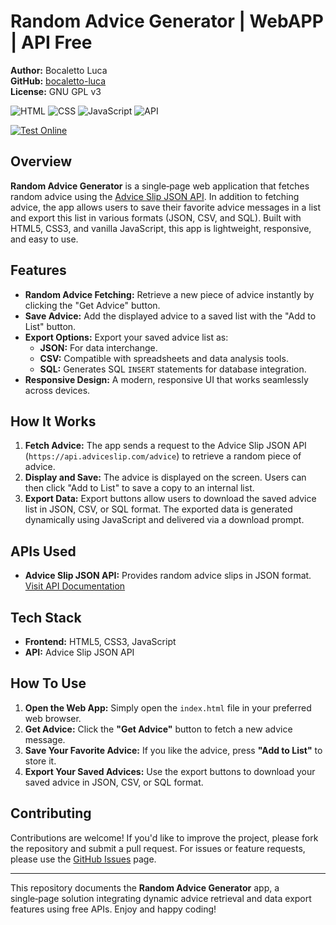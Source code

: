 # Random Advice Generator | WebAPP | API Free

**Author:** Bocaletto Luca  
**GitHub:** [bocaletto-luca](https://github.com/bocaletto-luca)  
**License:** GNU GPL v3  

![HTML](https://img.shields.io/badge/HTML5-E34F26?style=flat-square&logo=html5&logoColor=white)
![CSS](https://img.shields.io/badge/CSS3-1572B6?style=flat-square&logo=css3&logoColor=white)
![JavaScript](https://img.shields.io/badge/JavaScript-F7DF1E?style=flat-square&logo=javascript&logoColor=black)
![API](https://img.shields.io/badge/API-Advice%20Slip%20JSON-9cf?style=flat-square&logo=data)

[![Test Online](https://img.shields.io/badge/Test%20Online-Click%20Here-brightgreen?style=for-the-badge)](https://bocaletto-luca.github.io/Random-Advice-Generator/)

## Overview

**Random Advice Generator** is a single‑page web application that fetches random advice using the [Advice Slip JSON API](https://api.adviceslip.com/). In addition to fetching advice, the app allows users to save their favorite advice messages in a list and export this list in various formats (JSON, CSV, and SQL). Built with HTML5, CSS3, and vanilla JavaScript, this app is lightweight, responsive, and easy to use.

## Features

- **Random Advice Fetching:** Retrieve a new piece of advice instantly by clicking the "Get Advice" button.
- **Save Advice:** Add the displayed advice to a saved list with the "Add to List" button.
- **Export Options:** Export your saved advice list as:
  - **JSON:** For data interchange.
  - **CSV:** Compatible with spreadsheets and data analysis tools.
  - **SQL:** Generates SQL `INSERT` statements for database integration.
- **Responsive Design:** A modern, responsive UI that works seamlessly across devices.

## How It Works

1. **Fetch Advice:** The app sends a request to the Advice Slip JSON API (`https://api.adviceslip.com/advice`) to retrieve a random piece of advice.
2. **Display and Save:** The advice is displayed on the screen. Users can then click "Add to List" to save a copy to an internal list.
3. **Export Data:** Export buttons allow users to download the saved advice list in JSON, CSV, or SQL format. The exported data is generated dynamically using JavaScript and delivered via a download prompt.

## APIs Used

- **Advice Slip JSON API:** Provides random advice slips in JSON format.  
  [Visit API Documentation](https://api.adviceslip.com/)

## Tech Stack

- **Frontend:** HTML5, CSS3, JavaScript
- **API:** Advice Slip JSON API

## How To Use

1. **Open the Web App:** Simply open the `index.html` file in your preferred web browser.
2. **Get Advice:** Click the **"Get Advice"** button to fetch a new advice message.
3. **Save Your Favorite Advice:** If you like the advice, press **"Add to List"** to store it.
4. **Export Your Saved Advices:** Use the export buttons to download your saved advice in JSON, CSV, or SQL format.

## Contributing

Contributions are welcome! If you'd like to improve the project, please fork the repository and submit a pull request. For issues or feature requests, please use the [GitHub Issues](https://github.com/bocaletto-luca/your-repo/issues) page.

---

This repository documents the **Random Advice Generator** app, a single‑page solution integrating dynamic advice retrieval and data export features using free APIs. Enjoy and happy coding!
